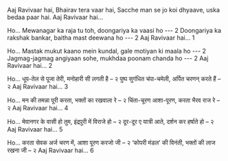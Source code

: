 Aaj Ravivaar hai, Bhairav tera vaar hai,
Sacche man se jo koi dhyaave, uska bedaa paar hai.
Aaj Ravivaar hai...

Ho... Mewanagar ka raja tu toh, doongariya ka vaasi ho --- 2
Doongariya ka rakshak bankar, baitha mast deewana ho --- 2
Aaj Ravivaar hai... 1

Ho... Mastak mukut kaano mein kundal, gale motiyan ki maala ho --- 2
Jagmag-jagmag angiyaan sohe, mukhdaa poonam chanda ho --- 2
Aaj Ravivaar hai... 2

Ho...  धूप-तेल से पूजा तेरी, मनोहारी सी लगती है  – २
पुष्प सुगंधित चंपा-चमेली, अर्पित चरणन् करते हैं – २
Aaj Ravivaar hai... 3

Ho...  मन की तमन्ना पूरी करता, भक्तों का रखवाला रे – २
चिंता-चूरण आशा-पूरण, करता भैरव राज रे – २
Aaj Ravivaar hai... 4

Ho...  मेवानगर के वासी हो तुम, इंद्रपुरी में विराजे हो – २
दूर-दूर ए यात्री आते, दर्शन कर हर्षाते हो – २
Aaj Ravivaar hai... 5

Ho...  करता सेवक अर्ज चरण में, आशा पूरण करजो जी – २
‘कोपरी मंडल’ की विनंती, भक्तों की लाज रखना जी – २
Aaj Ravivaar hai... 6

